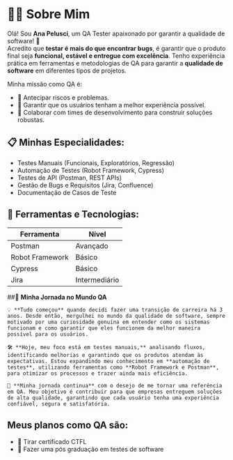 # 🧑‍💻 Sobre Mim

Olá! Sou **Ana Pelusci**, um QA Tester apaixonado por garantir a qualidade de software! 🎯   
Acredito que **testar é mais do que encontrar bugs**, é garantir que o produto final seja **funcional, estável e entregue com excelência**.
Tenho experiência prática em ferramentas e metodologias de QA para garantir a **qualidade de software** em diferentes tipos de projetos.

Minha missão como QA é:
- 📌 Antecipar riscos e problemas.
- 📌 Garantir que os usuários tenham a melhor experiência possível.
- 📌 Colaborar com times de desenvolvimento para construir soluções robustas.

## 📋 **Minhas Especialidades:**
- Testes Manuais (Funcionais, Exploratórios, Regressão)
- Automação de Testes (Robot Framework, Cypress)
- Testes de API (Postman, REST APIs)
- Gestão de Bugs e Requisitos (Jira, Confluence)
- Documentação de Casos de Teste

## 🔧 **Ferramentas e Tecnologias:**
| Ferramenta          | Nível         |
|---------------------|---------------|
| Postman             | Avançado      |
| Robot Framework     | Básico        |
| Cypress             | Básico        |
| Jira                | Intermediário |


##🚀 **Minha Jornada no Mundo QA**

    💡 **Tudo começou** quando decidi fazer uma transição de carreira há 3 anos. Desde então, mergulhei no mundo da qualidade de software, sempre motivado por uma curiosidade genuína em entender como os sistemas funcionam e como garantir que eles funcionem da melhor maneira possível para os usuários.

    🛠️ **Hoje, meu foco está em testes manuais,** analisando fluxos, identificando melhorias e garantindo que os produtos atendam às expectativas. Estou expandindo meu conhecimento em **automação de testes**, utilizando ferramentas como **Robot Framework e Postman**, para otimizar os processos e trazer ainda mais eficiência.

    🌱 **Minha jornada continua** com o desejo de me tornar uma referência em QA. Meu objetivo é contribuir para que empresas entreguem soluções de alta qualidade, garantindo que cada usuário tenha uma experiência confiável, segura e satisfatória.


## **Meus planos como QA são:**
- 📌 Tirar certificado CTFL
- 📌 Fazer uma pós graduação em testes de software
